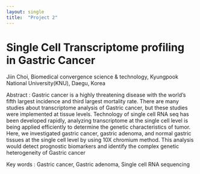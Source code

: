```yaml
---
layout: single
title:  "Project 2"
---
```


# Single Cell Transcriptome profiling in Gastric Cancer

Jiin Choi, Biomedical convergence science & technology, Kyungpook National University(KNU), Daegu, Korea

Abstract : Gastric cancer is a highly threatening disease with the world’s fifth largest incidence and third largest mortality rate.
There are many studies about transcriptome analysis of Gastric cancer, but these studies were implemented at tissue levels. Technology 
of single cell RNA seq has been developed rapidly, analyzing transcriptome at the single cell level is being applied efficiently to 
determine the genetic characteristics of tumor. Here, we investigated gastric cancer, gastric adenoma, and normal gastric tissues at 
the single cell level by using 10X chromium method. This analysis would detect prognostic biomarkers and identify the complex genetic
heterogeneity of Gastric cancer

Key words : Gastric cancer, Gastric adenoma, Single cell RNA sequencing
